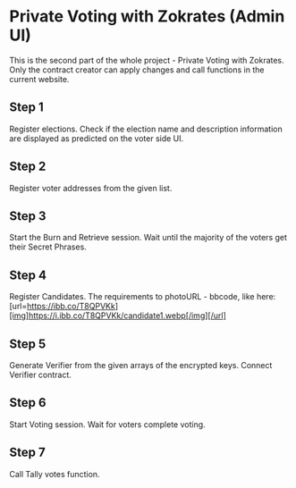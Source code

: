 # Private Voting with Zokrates (Admin UI)

This is the second part of the whole project - Private Voting with Zokrates.
Only the contract creator can apply changes and call functions in the current website.

## Step 1

Register elections. Check if the election name and description information are displayed as predicted
on the voter side UI.

## Step 2

Register voter addresses from the given list.

## Step 3

Start the Burn and Retrieve session. Wait until the majority of the voters get their Secret Phrases.


## Step 4

Register Candidates. The requirements to photoURL - bbcode, like here:
[url=https://ibb.co/T8QPVKk][img]https://i.ibb.co/T8QPVKk/candidate1.webp[/img][/url]

## Step 5 

Generate Verifier from the given arrays of the encrypted keys. Connect Verifier contract.

## Step 6

Start Voting session. Wait for voters complete voting.

## Step 7 

Call Tally votes function.